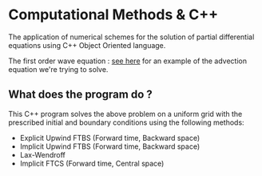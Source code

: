 # Computational Methods & C++
The application of numerical schemes for the solution of partial differential equations using C++ Object Oriented language.

The first order wave equation : [see here](http://farside.ph.utexas.edu/teaching/329/lectures/node90.html) for an example of the advection equation we're trying to solve.
## What does the program do ?
This C++ program solves the above problem on a uniform grid with the prescribed initial and boundary conditions using the following methods: 
  * Explicit Upwind FTBS (Forward time, Backward space) 
  * Implicit Upwind FTBS (Forward time, Backward space) 
  * Lax-Wendroff 
  * Implicit FTCS (Forward time, Central space)
